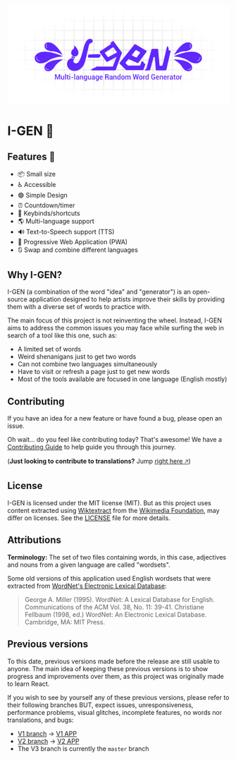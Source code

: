 ![I-GEN logo](.github/assets/logo.png)

# I-GEN 🎨

## Features 🚀

- 📦 Small size
- ♿ Accessible
- 🟣 Simple Design
- ⏰ Countdown/timer
- 🎹 Keybinds/shortcuts
- 🌎 Multi-language support
- 🔊 Text-to-Speech support (TTS)
- 📱 Progressive Web Application (PWA)
- 🔃 Swap and combine different languages

## Why I-GEN?

I-GEN (a combination of the word "idea" and "generator") is an open-source application designed to help artists improve their skills by providing them with a diverse set of words to practice with.

The main focus of this project is not reinventing the wheel. Instead, I-GEN aims to address the common issues you may face while surfing the web in search of a tool like this one, such as:

- A limited set of words
- Weird shenanigans just to get two words
- Can not combine two languages simultaneously
- Have to visit or refresh a page just to get new words
- Most of the tools available are focused in one language (English mostly)

## Contributing

If you have an idea for a new feature or have found a bug, please open an issue.

Oh wait... do you feel like contributing today? That's awesome! We have a [Contributing Guide](/CONTRIBUTING.md) to help guide you through this journey.

(**Just looking to contribute to translations?** Jump [right here 🡥](/CONTRIBUTING.md#translation-contributions))

## License

I-GEN is licensed under the MIT license (MIT). But as this project uses content extracted using [Wiktextract](https://github.com/tatuylonen/wiktextract) from the [Wikimedia Foundation](https://www.wikimedia.org), may differ on licenses. See the [LICENSE](/LICENSE) file for more details.

## Attributions

**Terminology:** The set of two files containing words, in this case, adjectives and nouns from a given language are called "wordsets".

Some old versions of this application used English wordsets that were extracted from [WordNet's Electronic Lexical Database](https://wordnet.princeton.edu):

> George A. Miller (1995). WordNet: A Lexical Database for English.
> Communications of the ACM Vol. 38, No. 11: 39-41.
> Christiane Fellbaum (1998, ed.) WordNet: An Electronic Lexical Database. Cambridge, MA: MIT Press.

## Previous versions

To this date, previous versions made before the release are still usable to anyone. The main idea of keeping these previous versions is to show progress and improvements over them, as this project was originally made to learn React.

If you wish to see by yourself any of these previous versions, please refer to their following branches BUT, expect issues, unresponsiveness, performance problems, visual glitches, incomplete features, no words nor translations, and bugs:

- [V1 branch](/tree/v1) -> [V1 APP]()
- [V2 branch](/tree/v2) -> [V2 APP]()
- The V3 branch is currently the `master` branch
